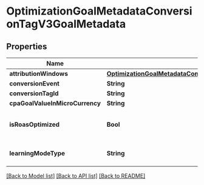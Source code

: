 # OptimizationGoalMetadataConversionTagV3GoalMetadata

## Properties
Name | Type | Description | Notes
------------ | ------------- | ------------- | -------------
**attributionWindows** | [**OptimizationGoalMetadataConversionTagV3GoalMetadataAttributionWindows**](OptimizationGoalMetadataConversionTagV3GoalMetadataAttributionWindows.md) |  | [optional] 
**conversionEvent** | **String** |  | [optional] 
**conversionTagId** | **String** |  | [optional] 
**cpaGoalValueInMicroCurrency** | **String** |  | [optional] 
**isRoasOptimized** | **Bool** | ROAS optimization is not supported | [optional] 
**learningModeType** | **String** | Conversion learning model type | [optional] 

[[Back to Model list]](../README.md#documentation-for-models) [[Back to API list]](../README.md#documentation-for-api-endpoints) [[Back to README]](../README.md)


